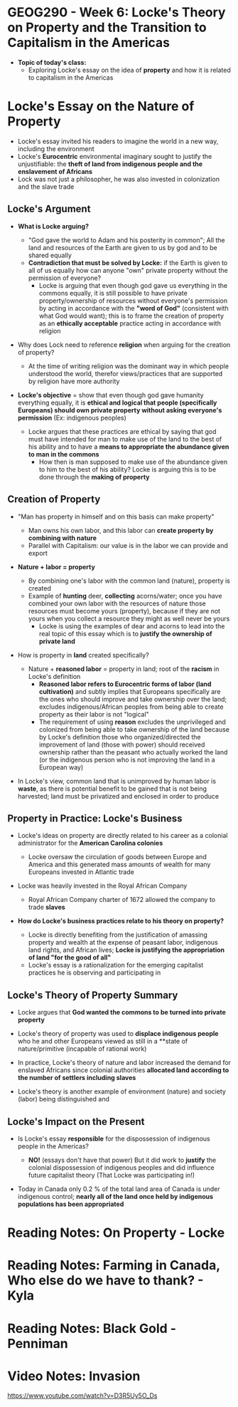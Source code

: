 # GEOG290 - Week 6: Locke's Theory on Property and the Transition to Capitalism in the Americas
- **Topic of today's class:**
    - Exploring Locke's essay on the idea of **property** and how it is related to capitalism in the Americas

# Locke's Essay on the Nature of Property
- Locke's essay invited his readers to imagine the world in a new way, including the environment
- Locke's **Eurocentric** environmental imaginary sought to justify the unjustifiable: the **theft of land from indigenous people and the enslavement of Africans**
- Lock was not just a philosopher, he was also invested in colonization and the slave trade

## Locke's Argument
- **What is Locke arguing?**
    - "God gave the world to Adam and his posterity in common"; All the land and resources of the Earth are given to us by god and to be shared equally
    - **Contradiction that must be solved by Locke:** if the Earth is given to all of us equally how can anyone "own" private property without the permission of everyone?
        - Locke is arguing that even though god gave us everything in the commons equally, it is still possible to have private property/ownership of resources without everyone's permission by acting in accordance with the **"word of God"** (consistent with what God would want); this is to frame the creation of property as an **ethically acceptable** practice acting in accordance with religion

- Why does Lock need to reference **religion** when arguing for the creation of property?
    - At the time of writing religion was the dominant way in which people understood the world, therefor views/practices that are supported by religion have more authority

- **Locke's objective** = show that even though god gave humanity everything equally, it is **ethical and logical that people (specifically Europeans) should own private property without asking everyone's permission** (Ex: indigenous peoples)
    - Locke argues that these practices are ethical by saying that god must have intended for man to make use of the land to the best of his ability and to have a **means to appropriate the abundance given to man in the commons**
        - How then is man supposed to make use of the abundance given to him to the best of his ability? Locke is arguing this is to be done through the **making of property**

## Creation of Property
- "Man has property in himself and on this basis can make property"
    - Man owns his own labor, and this labor can **create property by combining with nature**
    - Parallel with Capitalism: our value is in the labor we can provide and export

- **Nature + labor = property**
    - By combining one's labor with the common land (nature), property is created
    - Example of **hunting** deer, **collecting** acorns/water; once you have combined your own labor with the resources of nature those resources must become yours (property), because if they are not yours when you collect a resource they might as well never be yours
        - Locke is using the examples of dear and acorns to lead into the real topic of this essay which is to **justify the ownership of private land**

- How is property in **land** created specifically?
    - Nature + **reasoned labor** = property in land; root of the **racism** in Locke's definition
        - **Reasoned labor refers to Eurocentric forms of labor (land cultivation)** and subtly implies that Europeans specifically are the ones who should improve and take ownership over the land; excludes indigenous/African peoples from being able to create property as their labor is not "logical"
        - The requirement of using **reason** excludes the unprivileged and colonized from being able to take ownership of the land because by Locke's definition those who organized/directed the improvement of land (those with power) should received ownership rather than the peasant who actually worked the land (or the indigenous person who is not improving the land in a European way)

- In Locke's view, common land that is unimproved by human labor is **waste**, as there is potential benefit to be gained that is not being harvested; land must be privatized and enclosed in order to produce

## Property in Practice: Locke's Business
- Locke's ideas on property are directly related to his career as a colonial administrator for the **American Carolina colonies**
    - Locke oversaw the circulation of goods between Europe and America and this generated mass amounts of wealth for many Europeans invested in Atlantic trade

- Locke was heavily invested in the Royal African Company
    - Royal African Company charter of 1672 allowed the company to trade **slaves**

- **How do Locke's business practices relate to his theory on property?**
    - Locke is directly benefiting from the justification of amassing property and wealth at the expense of peasant labor, indigenous land rights, and African lives; **Locke is justifying the appropriation of land "for the good of all"**
    - Locke's essay is a rationalization for the emerging capitalist practices he is observing and participating in

## Locke's Theory of Property Summary
- Locke argues that **God wanted the commons to be turned into private property**
- Locke's theory of property was used to **displace indigenous people** who he and other Europeans viewed as still in a **state of nature/primitive (incapable of rational work)
- In practice, Locke's theory of nature and labor increased the demand for enslaved Africans since colonial authorities **allocated land according to the number of settlers including slaves**

- Locke's theory is another example of environment (nature) and society (labor) being distinguished and

## Locke's Impact on the Present
- Is Locke's essay **responsible** for the dispossession of indigenous people in the Americas?
    - **NO!** (essays don't have that power) But it did work to **justify** the colonial dispossession of indigenous peoples and did influence future capitalist theory (That Locke was participating in!)

- Today in Canada only 0.2 % of the total land area of Canada is under indigenous control; **nearly all of the land once held by indigenous populations has been appropriated**

# Reading Notes: On Property - Locke

# Reading Notes: Farming in Canada, Who else do we have to thank? - Kyla

# Reading Notes: Black Gold - Penniman

# Video Notes: Invasion
https://www.youtube.com/watch?v=D3R5Uy5O_Ds